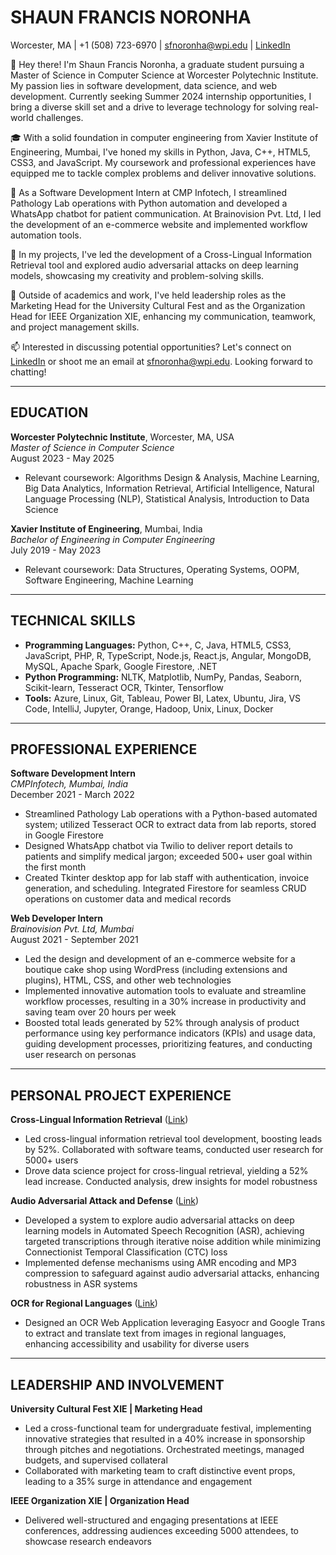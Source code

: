 # SHAUN FRANCIS NORONHA

Worcester, MA | +1 (508) 723-6970 | [sfnoronha@wpi.edu](mailto:sfnoronha@wpi.edu) | [LinkedIn](https://www.linkedin.com/in/shaunnoronha7)


👋 Hey there! I'm Shaun Francis Noronha, a graduate student pursuing a Master of Science in Computer Science at Worcester Polytechnic Institute. My passion lies in software development, data science, and web development. Currently seeking Summer 2024 internship opportunities, I bring a diverse skill set and a drive to leverage technology for solving real-world challenges.

🎓 With a solid foundation in computer engineering from Xavier Institute of Engineering, Mumbai, I've honed my skills in Python, Java, C++, HTML5, CSS3, and JavaScript. My coursework and professional experiences have equipped me to tackle complex problems and deliver innovative solutions.

💼 As a Software Development Intern at CMP Infotech, I streamlined Pathology Lab operations with Python automation and developed a WhatsApp chatbot for patient communication. At Brainovision Pvt. Ltd, I led the development of an e-commerce website and implemented workflow automation tools.

🚀 In my projects, I've led the development of a Cross-Lingual Information Retrieval tool and explored audio adversarial attacks on deep learning models, showcasing my creativity and problem-solving skills.

🌟 Outside of academics and work, I've held leadership roles as the Marketing Head for the University Cultural Fest and as the Organization Head for IEEE Organization XIE, enhancing my communication, teamwork, and project management skills.

📫 Interested in discussing potential opportunities? Let's connect on [LinkedIn](https://www.linkedin.com/in/shaunnoronha7) or shoot me an email at sfnoronha@wpi.edu. Looking forward to chatting!


---

## EDUCATION

**Worcester Polytechnic Institute**, Worcester, MA, USA  
*Master of Science in Computer Science*  
August 2023 - May 2025

- Relevant coursework: Algorithms Design & Analysis, Machine Learning, Big Data Analytics, Information Retrieval, Artificial Intelligence, Natural Language Processing (NLP), Statistical Analysis, Introduction to Data Science

**Xavier Institute of Engineering**, Mumbai, India  
*Bachelor of Engineering in Computer Engineering*  
July 2019 - May 2023

- Relevant coursework: Data Structures, Operating Systems, OOPM, Software Engineering, Machine Learning

---

## TECHNICAL SKILLS

- **Programming Languages:** Python, C++, C, Java, HTML5, CSS3, JavaScript, PHP, R, TypeScript, Node.js, React.js, Angular, MongoDB, MySQL, Apache Spark, Google Firestore, .NET
- **Python Programming:** NLTK, Matplotlib, NumPy, Pandas, Seaborn, Scikit-learn, Tesseract OCR, Tkinter, Tensorflow
- **Tools:** Azure, Linux, Git, Tableau, Power BI, Latex, Ubuntu, Jira, VS Code, IntelliJ, Jupyter, Orange, Hadoop, Unix, Linux, Docker

---

## PROFESSIONAL EXPERIENCE

**Software Development Intern**  
*CMPInfotech, Mumbai, India*  
December 2021 - March 2022

- Streamlined Pathology Lab operations with a Python-based automated system; utilized Tesseract OCR to extract data from lab reports, stored in Google Firestore
- Designed WhatsApp chatbot via Twilio to deliver report details to patients and simplify medical jargon; exceeded 500+ user goal within the first month
- Created Tkinter desktop app for lab staff with authentication, invoice generation, and scheduling. Integrated Firestore for seamless CRUD operations on customer data and medical records

**Web Developer Intern**  
*Brainovision Pvt. Ltd, Mumbai*  
August 2021 - September 2021

- Led the design and development of an e-commerce website for a boutique cake shop using WordPress (including extensions and plugins), HTML, CSS, and other web technologies
- Implemented innovative automation tools to evaluate and streamline workflow processes, resulting in a 30% increase in productivity and saving team over 20 hours per week
- Boosted total leads generated by 52% through analysis of product performance using key performance indicators (KPIs) and usage data, guiding development processes, prioritizing features, and conducting user research on personas

---

## PERSONAL PROJECT EXPERIENCE

**Cross-Lingual Information Retrieval** ([Link](#))  
- Led cross-lingual information retrieval tool development, boosting leads by 52%. Collaborated with software teams, conducted user research for 5000+ users
- Drove data science project for cross-lingual retrieval, yielding a 52% lead increase. Conducted analysis, drew insights for model robustness

**Audio Adversarial Attack and Defense** ([Link](#))  
- Developed a system to explore audio adversarial attacks on deep learning models in Automated Speech Recognition (ASR), achieving targeted transcriptions through iterative noise addition while minimizing Connectionist Temporal Classification (CTC) loss
- Implemented defense mechanisms using AMR encoding and MP3 compression to safeguard against audio adversarial attacks, enhancing robustness in ASR systems

**OCR for Regional Languages** ([Link](#))  
- Designed an OCR Web Application leveraging Easyocr and Google Trans to extract and translate text from images in regional languages, enhancing accessibility and usability for diverse users

---

## LEADERSHIP AND INVOLVEMENT

**University Cultural Fest XIE | Marketing Head**  
- Led a cross-functional team for undergraduate festival, implementing innovative strategies that resulted in a 40% increase in sponsorship through pitches and negotiations. Orchestrated meetings, managed budgets, and supervised collateral
- Collaborated with marketing team to craft distinctive event props, leading to a 35% surge in attendance and engagement

**IEEE Organization XIE | Organization Head**  
- Delivered well-structured and engaging presentations at IEEE conferences, addressing audiences exceeding 5000 attendees, to showcase research endeavors
